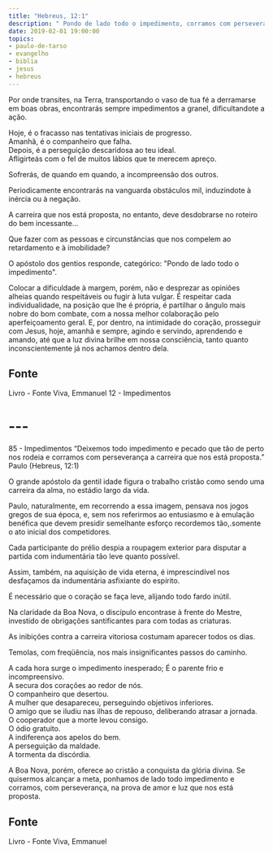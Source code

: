 ```yaml
---
title: "Hebreus, 12:1"
description: " Pondo de lado todo o impedimento, corramos com perseverança a carreira que nos está proposta" Paulo
date: 2019-02-01 19:00:00
topics: 
- paulo-de-tarso
- evangelho
- biblia
- jesus
- hebreus
---
```


Por onde transites, na Terra, transportando o vaso de tua fé a derramar­se
em boas obras, encontrarás sempre impedimentos a granel, dificultando­te a ação.

Hoje, é o fracasso nas tentativas iniciais de progresso.  
Amanhã, é o companheiro que falha.  
Depois, é a perseguição descaridosa ao teu ideal.  
Afligir­te­ás com o fel de muitos lábios que te merecem apreço.  

Sofrerás, de quando em quando, a incompreensão dos outros.

Periodicamente encontrarás na vanguarda obstáculos mil, induzindo­te à
inércia ou à negação.

A carreira que nos está proposta, no entanto, deve desdobrar­se no roteiro
do bem incessante...

Que fazer com as pessoas e circunstâncias que nos compelem ao retardamento e à
imobilidade?

O apóstolo dos gentios responde, categórico: "Pondo de lado todo o impedimento".

Colocar a dificuldade à margem, porém, não e desprezar as opiniões alheias
quando respeitáveis ou fugir à luta vulgar. É respeitar cada individualidade, na
posição que lhe é própria, é partilhar o ângulo mais nobre do bom combate, com a
nossa melhor colaboração pelo aperfeiçoamento geral. E, por dentro, na
intimidade do coração, prosseguir com Jesus, hoje, amanhã e sempre, agindo e
servindo, aprendendo e amando, até que a luz divina brilhe em nossa consciência,
tanto quanto inconscientemente já nos achamos dentro dela.

## Fonte
Livro - Fonte Viva, Emmanuel
12 - Impedimentos

# ---

85 - Impedimentos
“Deixemos todo impedimento e pecado que tão de perto
nos rodeia e corramos com perseverança a carreira que nos está
proposta.”
Paulo (Hebreus, 12:1)

O grande apóstolo da gentil idade figura o trabalho cristão como sendo uma
carreira da alma, no estádio largo da vida.

Paulo, naturalmente, em recorrendo a essa imagem, pensava nos jogos
gregos de sua época, e, sem nos referirmos ao entusiasmo e à emulação benéfica que
devem presidir semelhante esforço recordemos tão,.somente o ato inicial dos
competidores.

Cada participante do prélio despia a roupagem exterior para disputar a
partida com indumentária tão leve quanto possível.

Assim, também, na aquisição de vida eterna, é imprescindível nos
desfaçamos da indumentária asfixiante do espírito.

É necessário que o coração se faça leve, alijando todo fardo inútil.

Na claridade da Boa Nova, o discípulo encontra­se à frente do Mestre,
investido de obrigações santificantes para com todas as criaturas.

As inibições contra a carreira vitoriosa costumam aparecer todos os dias.

Temo­Ias, com freqüência, nos mais insignificantes passos do caminho.

A cada hora surge o impedimento inesperado;
É o parente frio e incompreensivo.  
A secura dos corações ao redor de nós.  
O companheiro que desertou.  
A mulher que desapareceu, perseguindo objetivos inferiores.  
O amigo que se iludiu nas ilhas de repouso, deliberando atrasar a jornada.  
O cooperador que a morte levou consigo.  
O ódio gratuito.  
A indiferença aos apelos do bem.  
A perseguição da maldade.  
A tormenta da discórdia.  

A Boa Nova, porém, oferece ao cristão a conquista da glória divina.
Se quisermos alcançar a meta, ponhamos de lado todo impedimento e
corramos, com perseverança, na prova de amor e luz que nos está proposta.

## Fonte
Livro - Fonte Viva, Emmanuel  

